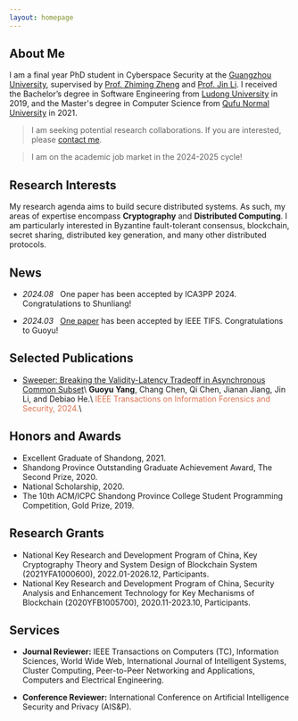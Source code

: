 ```yaml
---
layout: homepage
---
```


## About Me

I am a final year PhD student in Cyberspace Security at the [Guangzhou University](http://www.gzhu.edu.cn/), supervised by [Prof. Zhiming Zheng](https://iai.buaa.edu.cn/info/1013/1088.htm) and [Prof. Jin Li](http://www.gzhu.edu.cn/info/1112/17557.htm). I received the Bachelor’s degree in Software Engineering from [Ludong University](https://www.ldu.edu.cn/) in 2019, and the Master's degree in Computer Science from [Qufu Normal University](https://www.qfnu.edu.cn/) in 2021. 


> I am seeking potential research collaborations. If you are interested, please [contact me](&#40;mailto:yangguoyu1020@163.com&#41;).

> I am on the academic job market in the 2024-2025 cycle!



## Research Interests

My research agenda aims to build secure distributed systems. As such, my areas of expertise encompass **Cryptography** and **Distributed Computing**. I am particularly interested in Byzantine fault-tolerant consensus, blockchain, secret sharing, distributed key generation, and many other distributed protocols.



## News



- *2024.08* &nbsp; One paper has been accepted by ICA3PP 2024. Congratulations to Shunliang!

- *2024.03* &nbsp; [One paper](https://ieeexplore.ieee.org/abstract/document/10480712/) has been accepted by IEEE TIFS. Congratulations to Guoyu!



## Selected Publications



- [Sweeper: Breaking the Validity-Latency Tradeoff in Asynchronous Common Subset](https://ieeexplore.ieee.org/abstract/document/10480712/)\\
  **Guoyu Yang**, Chang Chen, Qi Chen, Jianan Jiang, Jin Li, and Debiao He.\\
  <span style="color: #de724e;">IEEE Transactions on Information Forensics and Security, 2024.</span>\\
 


## Honors and Awards
- Excellent Graduate of Shandong, 2021.
- Shandong Province Outstanding Graduate Achievement Award, The Second Prize, 2020.
- National Scholarship, 2020.
- The 10th ACM/ICPC Shandong Province College Student Programming Competition, Gold Prize, 2019.

## Research Grants
- National Key Research and Development Program of China, Key Cryptography Theory and System Design of Blockchain System (2021YFA1000600), 2022.01-2026.12, Participants.
- National Key Research and Development Program of China, Security Analysis and Enhancement Technology for Key Mechanisms of Blockchain (2020YFB1005700), 2020.11-2023.10, Participants.

## Services

- **Journal Reviewer:** IEEE Transactions on Computers (TC), Information Sciences, World Wide Web, International Journal of Intelligent Systems, Cluster Computing, Peer-to-Peer Networking and Applications, Computers and Electrical Engineering.

- **Conference Reviewer:** International Conference on Artificial Intelligence Security and Privacy (AIS&P).







